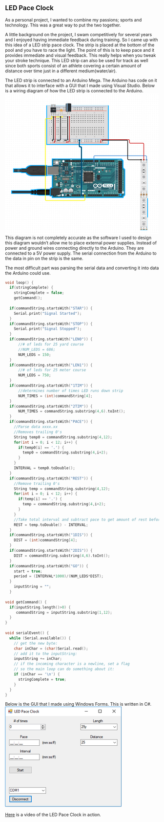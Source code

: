 ﻿## LED Pace Clock
As a personal project, I wanted to combine my passions; sports and technology. This was a great way to put the two together.

A little background on the project, I swam competitively for several years and I enjoyed having immediate feedback during training. So I came up with this idea of a LED strip pace clock. The strip is placed at the bottom of the pool and you have to race the light. The point of this is to keep pace and it provides immediate and visual feedback. This really helps when you tweak your stroke technique. This LED strip can also be used for track as well since both sports consist of an athlete covering a certain amount of distance over time just in a different medium(water/air).

The LED strip is connected to an Arduino Mega. The Arduino has code on it that allows it to interface with a GUI that I made using Visual Studio. Below is a wiring diagram of how the LED strip is connected to the Arduino.
![Schematic](/images/pace_clock_schematic.png)
This diagram is not completely accurate as the software I used to design this diagram wouldn’t allow me to place external power supplies. Instead of power and ground wires connecting directly to the Arduino. They are connected to a 5V power supply. The serial connection from the Arduino to the data in pin on the strip is the same.

The most difficult part was parsing the serial data and converting it into data the Arduino could use.
```c
void loop() {
  if(stringComplete) {
    stringComplete = false;
    getCommand();

  if(commandString.startsWith("STAR")) {
    Serial.print("Signal Started");
  }
  if(commandString.startsWith("STOP")) {
    Serial.print("Signal Stopped");
  }
  if(commandString.startsWith("LEN0")) {
      //# of leds for 25 yard course
      //NUM_LEDS = 686;
      NUM_LEDS = 150;
  }
  if(commandString.startsWith("LEN1")) {
      //# of leds for 25 meter course
      NUM_LEDS = 750;
  }
  if(commandString.startsWith("1TIM")) {
      //determines number of times LED runs down strip
      NUM_TIMES = (int)commandString[4];
  }
  if(commandString.startsWith("2TIM")) {
      NUM_TIMES = commandString.substring(4,6).toInt();
  }
  if(commandString.startsWith("PACE")) {
    //Parse data xxxx.xx
    //Removes trailing 0's
    String temp0 = commandString.substring(4,12);
    for(int i = 0; i < 12; i++) {
      if(temp0[i] == '.') {
        temp0 = commandString.substring(4,i+2);
      }
    }
    INTERVAL = temp0.toDouble();
  }
  if(commandString.startsWith("REST")) {
    //Remove trailing 0's
    String temp = commandString.substring(4,12);
    for(int i = 0; i < 12; i++) {
      if(temp[i] == '.') {
        temp = commandString.substring(4,i+2);
      }
    }
    //Take total interval and subtract pace to get amount of rest before starting LED movement
    REST = temp.toDouble() - INTERVAL;
  }
  if(commandString.startsWith("1DIS")) {
    DIST = (int)commandString[4];
  }
  if(commandString.startsWith("2DIS")) {
    DIST = commandString.substring(4,6).toInt();
  }
  if(commandString.startsWith("GO")) {
    start = true;
    period = (INTERVAL*1000)/(NUM_LEDS*DIST);
  }
    inputString = "";
  }

void getCommand() {
  if(inputString.length()>0) {
     commandString = inputString.substring(1,12);
  }
}

void serialEvent() {
  while (Serial.available()) {
    // get the new byte:
    char inChar = (char)Serial.read();
    // add it to the inputString:
    inputString += inChar;
    // if the incoming character is a newline, set a flag
    // so the main loop can do something about it:
    if (inChar == '\n') {
      stringComplete = true;
    }
  }
}
```
Below is the GUI that I made using Windows Forms. This is written in C#.
![GUI](/images/pace_clock_gui.PNG)

[Here](https://www.youtube.com/watch?v=GyDT5p9yfjY) is a video of the LED Pace Clock in action.